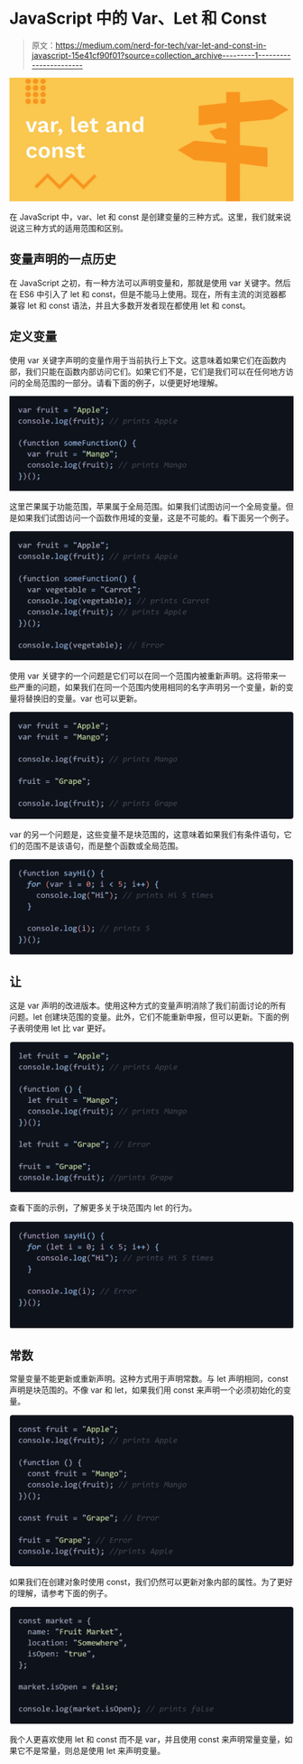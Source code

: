 # JavaScript 中的 Var、Let 和 Const

> 原文：<https://medium.com/nerd-for-tech/var-let-and-const-in-javascript-15e41cf90f01?source=collection_archive---------1----------------------->

![](img/fe93f6392f10c8d4823816405c5f81b3.png)

在 JavaScript 中，var、let 和 const 是创建变量的三种方式。这里，我们就来说说这三种方式的适用范围和区别。

## 变量声明的一点历史

在 JavaScript 之初，有一种方法可以声明变量和，那就是使用 var 关键字。然后在 ES6 中引入了 let 和 const，但是不能马上使用。现在，所有主流的浏览器都兼容 let 和 const 语法，并且大多数开发者现在都使用 let 和 const。

## 定义变量

使用 var 关键字声明的变量作用于当前执行上下文。这意味着如果它们在函数内部，我们只能在函数内部访问它们。如果它们不是，它们是我们可以在任何地方访问的全局范围的一部分。请看下面的例子，以便更好地理解。

![](img/622b70d75364cb7e89e15aafc7f5fef8.png)

这里芒果属于功能范围，苹果属于全局范围。如果我们试图访问一个全局变量。但是如果我们试图访问一个函数作用域的变量，这是不可能的。看下面另一个例子。

![](img/350b39994b00a21841a45d64569d19a3.png)

使用 var 关键字的一个问题是它们可以在同一个范围内被重新声明。这将带来一些严重的问题，如果我们在同一个范围内使用相同的名字声明另一个变量，新的变量将替换旧的变量。var 也可以更新。

![](img/bb26bc4f8733ecbfcb6b1f530beca266.png)

var 的另一个问题是，这些变量不是块范围的，这意味着如果我们有条件语句，它们的范围不是该语句，而是整个函数或全局范围。

![](img/9181308acae67690c7984ce9cedf66c6.png)

## 让

这是 var 声明的改进版本。使用这种方式的变量声明消除了我们前面讨论的所有问题。let 创建块范围的变量。此外，它们不能重新申报，但可以更新。下面的例子表明使用 let 比 var 更好。

![](img/03867ae58446b84974c31639b5dbd3a7.png)

查看下面的示例，了解更多关于块范围内 let 的行为。

![](img/be15635e682c61e7afb779ce9f785a75.png)

## 常数

常量变量不能更新或重新声明。这种方式用于声明常数。与 let 声明相同，const 声明是块范围的。不像 var 和 let，如果我们用 const 来声明一个必须初始化的变量。

![](img/38aaa9928ef4fecb351e43e6341b3504.png)

如果我们在创建对象时使用 const，我们仍然可以更新对象内部的属性。为了更好的理解，请参考下面的例子。

![](img/fb0bfac67569a3a03b4e92a31380c367.png)

我个人更喜欢使用 let 和 const 而不是 var，并且使用 const 来声明常量变量，如果它不是常量，则总是使用 let 来声明变量。